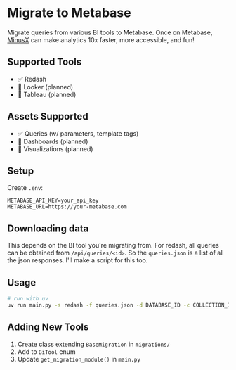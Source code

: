 # Migrate to Metabase

Migrate queries from various BI tools to Metabase. Once on Metabase, [MinusX](https://minusx.ai) can make analytics 10x faster, more accessible, and fun!

## Supported Tools
- ✅ Redash
- 🚧 Looker (planned)
- 🚧 Tableau (planned)

## Assets Supported
- ✅ Queries (w/ parameters, template tags)
- 🚧 Dashboards (planned)
- 🚧 Visualizations (planned)


## Setup

Create `.env`:
```
METABASE_API_KEY=your_api_key
METABASE_URL=https://your-metabase.com
```

## Downloading data
This depends on the BI tool you're migrating from. For redash, all queries can be obtained from `/api/queries/<id>`. So the `queries.json` is a list of all the json responses. I'll make a script for this too.


## Usage

```bash
# run with uv
uv run main.py -s redash -f queries.json -d DATABASE_ID -c COLLECTION_ID
```


## Adding New Tools

1. Create class extending `BaseMigration` in `migrations/`
2. Add to `BiTool` enum
3. Update `get_migration_module()` in `main.py`
